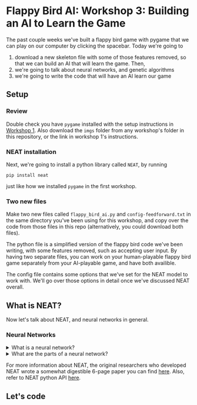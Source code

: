 # Flappy Bird AI: Workshop 3: Building an AI to Learn the Game
The past couple weeks we've built a flappy bird game with pygame that we can play on our computer by clicking the spacebar. Today we're going to 
1. download a new skeleton file with some of those features removed, so that we can build an AI that will learn the game. Then, 
2. we're going to talk about neural networks, and genetic algorithms
3. we're going to write the code that will have an AI learn our game



## Setup

### Review
Double check you have `pygame` installed with the setup instructions in [Workshop 1](https://github.com/gdscwm/flappy-bird-ai-workshop/tree/main/workshop-1). Also download the `imgs` folder from any workshop's folder in this repository, or the link in workshop 1's instructions.


### NEAT installation
Next, we're going to install a python library called `NEAT`, by running 
```
pip install neat
```
just like how we installed `pygame` in the first workshop.


### Two new files
Make two new files called `flappy_bird_ai.py` and `config-feedforward.txt` in the same directory you've been using for this workshop, and copy over the code from those files in this repo (alternatively, you could download both files).

The python file is a simplified version of the flappy bird code we've been writing, with some features removed, such as accepting user input.
By having two separate files, you can work on your human-playable flappy bird game separately from your AI-playable game, and have both availible.

The config file contains some options that we've set for the NEAT model to work with. We'll go over those options in detail once we've discussed NEAT overall.


## What is NEAT?
Now let's talk about NEAT, and neural networks in general.


### Neural Networks
<details>
<summary>What is a neural network?</summary>

A neural network is a Machine Learning (ML) or AI model that tries to make decisions as if it was a human brain. It's a data structure representing a network of connected nodes, or "neurons" that send numbers to one another with various weights (more numbers). This is somewhat analogous to neurons communicating with one another in the human brain.

</details>

<details>
<summary>What are the parts of a neural network?</summary>

1. Input Layer
2. Hidden Layer(s)
3. Output Layer/Node

</details>




For more information about NEAT, the original researchers who developed NEAT wrote a somewhat digestible 6-page paper you can find [here](https://nn.cs.utexas.edu/downloads/papers/stanley.cec02.pdf). Also, refer to NEAT python API [here](https://neat-python.readthedocs.io/en/latest/). 


## Let's code